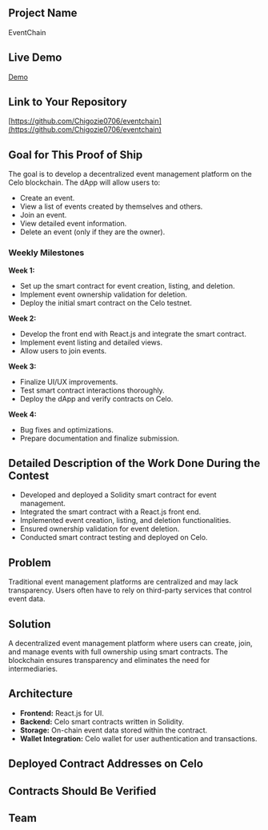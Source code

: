 ## Project Name

EventChain

## Live Demo

[Demo](https://eventchain-seven.vercel.app/)

## Link to Your Repository

[https://github.com/Chigozie0706/eventchain](https://github.com/Chigozie0706/eventchain)

## Goal for This Proof of Ship

The goal is to develop a decentralized event management platform on the Celo blockchain. The dApp will allow users to:

- Create an event.
- View a list of events created by themselves and others.
- Join an event.
- View detailed event information.
- Delete an event (only if they are the owner).

### Weekly Milestones

**Week 1:**

- Set up the smart contract for event creation, listing, and deletion.
- Implement event ownership validation for deletion.
- Deploy the initial smart contract on the Celo testnet.

**Week 2:**

- Develop the front end with React.js and integrate the smart contract.
- Implement event listing and detailed views.
- Allow users to join events.

**Week 3:**

- Finalize UI/UX improvements.
- Test smart contract interactions thoroughly.
- Deploy the dApp and verify contracts on Celo.

**Week 4:**

- Bug fixes and optimizations.
- Prepare documentation and finalize submission.

## Detailed Description of the Work Done During the Contest

- Developed and deployed a Solidity smart contract for event management.
- Integrated the smart contract with a React.js front end.
- Implemented event creation, listing, and deletion functionalities.
- Ensured ownership validation for event deletion.
- Conducted smart contract testing and deployed on Celo.

## Problem

Traditional event management platforms are centralized and may lack transparency. Users often have to rely on third-party services that control event data.

## Solution

A decentralized event management platform where users can create, join, and manage events with full ownership using smart contracts. The blockchain ensures transparency and eliminates the need for intermediaries.

## Architecture

- **Frontend:** React.js for UI.
- **Backend:** Celo smart contracts written in Solidity.
- **Storage:** On-chain event data stored within the contract.
- **Wallet Integration:** Celo wallet for user authentication and transactions.

## Deployed Contract Addresses on Celo

## Contracts Should Be Verified

## Team
